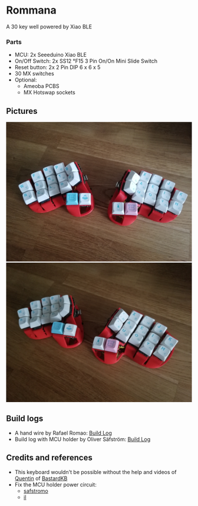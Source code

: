 # Rommana
A 30 key well powered by Xiao BLE

### Parts
- MCU: 2x Seeeduino Xiao BLE
- On/Off Switch: 2x SS12 °F15 3 Pin On/On Mini Slide Switch
- Reset button: 2x 2 Pin DIP 6 x 6 x 5
- 30 MX switches
- Optional:
  - Ameoba PCBS
  - MX Hotswap sockets

## Pictures
![1](images/1.jpg)
![2](images/2.jpg)

## Build logs
- A hand wire by Rafael Romao: [Build Log](https://github.com/rafaelromao/keyboards/blob/main/docs/rommana.md)
- Build log with MCU holder by Oliver Säfström: [Build Log](https://github.com/safstromo/keyboards/blob/main/buildlogs/rommana/rommana.md)

## Credits and references
- This keyboard wouldn't be possible without the help and videos of [Quentin](https://github.com/bstiq) of [BastardKB](https://bastardkb.com)
- Fix the MCU holder power circuit:
  -  [safstromo](https://github.com/safstromo)
  -  [il](https://github.com/il2076)

